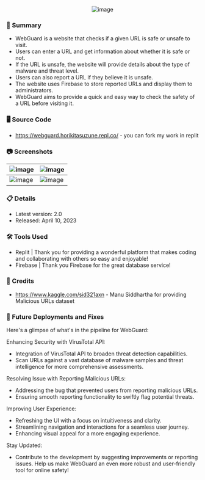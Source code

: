 <p align="center">
  <img src="https://user-images.githubusercontent.com/80136683/230913403-168d5fde-e8b8-4c25-92dd-eb2fc024b94e.png" alt="image">
</p>

### 📝 Summary
- WebGuard is a website that checks if a given URL is safe or unsafe to visit.
- Users can enter a URL and get information about whether it is safe or not.
- If the URL is unsafe, the website will provide details about the type of malware and threat level.
- Users can also report a URL if they believe it is unsafe.
- The website uses Firebase to store reported URLs and display them to administrators.
- WebGuard aims to provide a quick and easy way to check the safety of a URL before visiting it.
### 🖥️ Source Code
- https://webguard.horikitasuzune.repl.co/ - you can fork my work in replit
### 📷 Screenshots
| ![image](https://github.com/HorikitaSuzuneTsundere/WebGuard2.0/assets/80136683/ca36b967-7139-45a9-9824-a7107a0c6d4b) | ![image](https://github.com/HorikitaSuzuneTsundere/WebGuard2.0/assets/80136683/a4f9dd56-a9e6-4107-aad1-c59585751548) |
--- | ---
| ![image](https://github.com/HorikitaSuzuneTsundere/WebGuard2.0/assets/80136683/b8feeba2-7783-4c7d-9157-f265ba762f14) | ![image](https://github.com/HorikitaSuzuneTsundere/WebGuard2.0/assets/80136683/a36f6147-4796-4c04-989c-f9500675aeec) |

### 📋 Details
- Latest version: 2.0
- Released: April 10, 2023
### 🛠️ Tools Used
- Replit | Thank you for providing a wonderful platform that makes coding and collaborating with others so easy and enjoyable!
- Firebase | Thank you Firebase for the great database service!
### 🙏 Credits
- https://www.kaggle.com/sid321axn - Manu Siddhartha for providing Malicious URLs dataset
### 🚀 Future Deployments and Fixes

Here's a glimpse of what's in the pipeline for WebGuard:

Enhancing Security with VirusTotal API:
- Integration of VirusTotal API to broaden threat detection capabilities.
- Scan URLs against a vast database of malware samples and threat intelligence for more comprehensive assessments.

Resolving Issue with Reporting Malicious URLs:
- Addressing the bug that prevented users from reporting malicious URLs.
- Ensuring smooth reporting functionality to swiftly flag potential threats.

Improving User Experience:
- Refreshing the UI with a focus on intuitiveness and clarity.
- Streamlining navigation and interactions for a seamless user journey.
- Enhancing visual appeal for a more engaging experience.

Stay Updated:
- Contribute to the development by suggesting improvements or reporting issues. Help us make WebGuard an even more robust and user-friendly tool for online safety!
